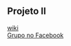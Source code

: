 ## Projeto II

[wiki](https://github.com/GuilhermeLaurente/projeto2/wiki)   
[Grupo no Facebook](https://www.facebook.com/groups/245817229274491/?ref=br_rs)
